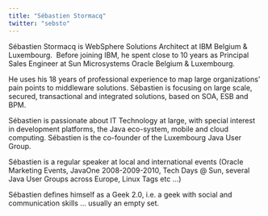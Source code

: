 ```yaml
---
title: "Sébastien Stormacq"
twitter: "sebsto"
---
```


Sébastien Stormacq is WebSphere Solutions Architect at IBM Belgium &
Luxembourg.  Before joining IBM, he spent close to 10 years as Principal
Sales Engineer at Sun Microsystems Oracle Belgium & Luxembourg.

He uses his 18 years of professional experience to map large
organizations’ pain points to middleware solutions. Sébastien is
focusing on large scale, secured, transactional and integrated
solutions, based on SOA, ESB and BPM.

Sébastien is passionate about IT Technology at large, with special
interest in development platforms, the Java eco-system, mobile and cloud
computing. Sébastien is the co-founder of the Luxembourg Java User
Group.

Sébastien is a regular speaker at local and international events (Oracle
Marketing Events, JavaOne 2008-2009-2010, Tech Days @ Sun, several Java
User Groups across Europe, Linux Tags etc …)

Sébastien defines himself as a Geek 2.0, i.e. a geek with social and
communication skills … usually an empty set.

